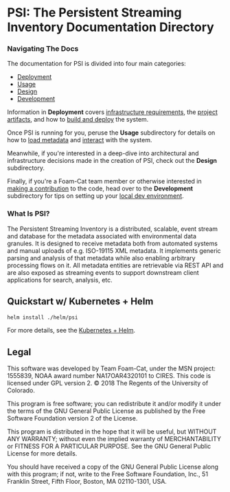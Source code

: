 # PSI: The Persistent Streaming Inventory Documentation Directory

### Navigating The Docs
The documentation for PSI is divided into four main categories:
* [Deployment](/docs/deployment)
* [Usage](/docs/usage)
* [Design](/docs/design)
* [Development](/docs/development)

Information in **Deployment** covers [infrastructure requirements](/docs/deployment/infrastructure-components.md), the [project artifacts](/docs/deployment/project-artifacts.md), and how to [build and deploy](/docs/deployment/system-build-and-deploy.md) the system.

Once PSI is running for you, peruse the **Usage** subdirectory for details on how to [load metadata](/docs/usage/loading-metadata.md) and [interact](/docs/usage/registry-api.md) with the system.

Meanwhile, if you're interested in a deep-dive into architectural and infrastructure decisions made in the creation of PSI, check out the **Design** subdirectory.

Finally, if you're a Foam-Cat team member or otherwise interested in [making a contribution](/docs/development/contribution-guidelines.md) to the code, head over to the **Development** subdirectory for tips on setting up your [local dev environment](/docs/development/local-dev-environment.md).

### What Is PSI?
The Persistent Streaming Inventory is a distributed, scalable, event stream and database for the metadata associated
with environmental data granules. It is designed to receive metadata both from automated systems and manual uploads
of e.g. ISO-19115 XML metadata. It implements generic parsing and analysis of that metadata while also enabling arbitrary
processing flows on it. All metadata entities are retrievable via REST API and are also exposed as streaming events to
support downstream client applications for search, analysis, etc.

## Quickstart w/ Kubernetes + Helm

```bash
helm install ./helm/psi
```

For more details, see the [Kubernetes + Helm](#kubernetes-+-helm).



## Legal

This software was developed by Team Foam-Cat,
under the MSN project: 1555839,
NOAA award number NA17OAR4320101 to CIRES.
This code is licensed under GPL version 2.
© 2018 The Regents of the University of Colorado.

This program is free software; you can redistribute it and/or
modify it under the terms of the GNU General Public License
as published by the Free Software Foundation version 2
of the License.

This program is distributed in the hope that it will be useful,
but WITHOUT ANY WARRANTY; without even the implied warranty of
MERCHANTABILITY or FITNESS FOR A PARTICULAR PURPOSE.  See the
GNU General Public License for more details.

You should have received a copy of the GNU General Public License
along with this program; if not, write to the Free Software
Foundation, Inc., 51 Franklin Street, Fifth Floor, Boston, MA  02110-1301, USA.
